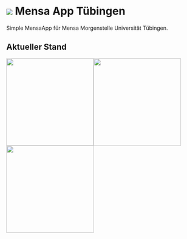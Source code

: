 <h1><img src="http://i.epvpimg.com/XUGkc.jpg" style="max-width:50px;"/> Mensa App Tübingen</h1>
Simple MensaApp für Mensa Morgenstelle Universität Tübingen.

## Aktueller Stand

<img src="http://i.epvpimg.com/K0k2b.jpg" width="230" style="float:left;"/>
<img src="http://i.epvpimg.com/l0hBc.jpg" width="230" style="float:left;"/>
<img src="http://i.epvpimg.com/FmdBc.jpg" width="230" style="float:left;" />
